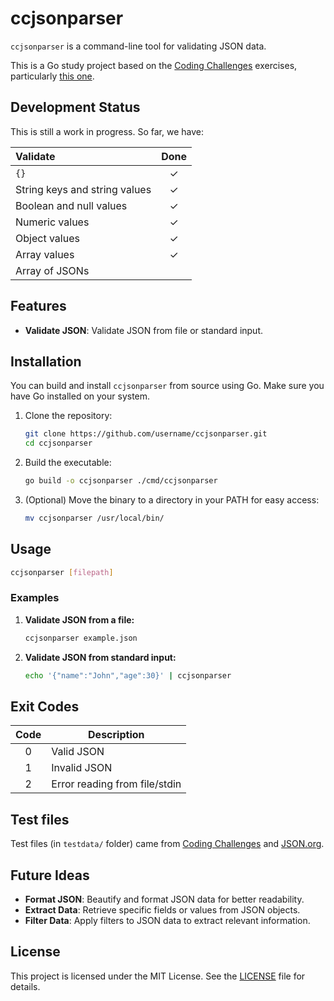 # ccjsonparser

`ccjsonparser` is a command-line tool for validating JSON data.

This is a Go study project based on the [Coding Challenges](https://codingchallenges.fyi) exercises, particularly [this one](https://codingchallenges.fyi/challenges/challenge-json-parser).

## Development Status

This is still a work in progress. So far, we have:

Validate | Done
:--|:-:
`{}` | ✓
String keys and string values | ✓
Boolean and null values | ✓
Numeric values | ✓
Object values | ✓
Array values | ✓
Array of JSONs | 


## Features

- **Validate JSON**: Validate JSON from file or standard input.

## Installation

You can build and install `ccjsonparser` from source using Go. Make sure you have Go installed on your system. 

1. Clone the repository:

   ```bash
   git clone https://github.com/username/ccjsonparser.git
   cd ccjsonparser
   ```

1. Build the executable:
   ```bash
   go build -o ccjsonparser ./cmd/ccjsonparser
   ```

1. (Optional) Move the binary to a directory in your PATH for easy access:
   ```bash
   mv ccjsonparser /usr/local/bin/
   ```

## Usage
   ```bash
   ccjsonparser [filepath]
   ```

### Examples
1. **Validate JSON from a file:**
   ```bash
   ccjsonparser example.json
   ```

1. **Validate JSON from standard input:**
   ```bash
   echo '{"name":"John","age":30}' | ccjsonparser
   ```

## Exit Codes

Code | Description
:-:|---
0 | Valid JSON
1 | Invalid JSON
2 | Error reading from file/stdin

## Test files

Test files (in `testdata/` folder) came from [Coding Challenges](https://codingchallenges.fyi/challenges/challenge-json-parser) and [JSON.org](http://www.json.org/JSON_checker/test.zip).

## Future Ideas

- **Format JSON**: Beautify and format JSON data for better readability.
- **Extract Data**: Retrieve specific fields or values from JSON objects.
- **Filter Data**: Apply filters to JSON data to extract relevant information.

## License

This project is licensed under the MIT License. See the [LICENSE](LICENSE) file for details.